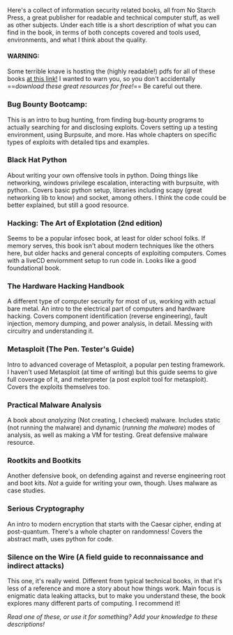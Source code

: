 
Here's a collect of information security related books, all from No Starch Press, a great publisher for readable and technical computer stuff, as well as other subjects. Under each title is a short description of what you can find in the book, in terms of both concepts covered and tools used, environments, and what I think about the quality. 

#### **WARNING:** 
Some terrible knave is hosting the (highly readable!) pdfs for all of these books [at this link!](https://drive.google.com/drive/folders/1b2XPoTK8wn6sHALhySSM3TTaFnTIExY4) I wanted to warn you, so you don't accidentally ==*download these great resources for free!*== Be careful out there.

### Bug Bounty Bootcamp:
This is an intro to bug hunting, from finding bug-bounty programs to actually searching for and disclosing exploits. Covers setting up a testing environment, using Burpsuite, and more. Has whole chapters on specific types of exploits with detailed tips and examples. 
### Black Hat Python
About writing your own offensive tools in python. Doing things like networking, windows privilege escalation, interacting with burpsuite, with python.. Covers basic python setup, libraries including scapy (great networking lib to know) and socket, among others. I think the code could be better explained, but still a good resource. 

### Hacking: The Art of Explotation (2nd edition)
Seems to be a popular infosec book, at least for older school folks. If memory serves, this book isn't about modern techniques like the others here, but older hacks and general concepts of exploiting computers. Comes with a liveCD enviornment setup to run code in. Looks like a good foundational book.

### The Hardware Hacking Handbook
A different type of computer security for most of us, working with actual bare metal. An intro to the electrical part of computers and hardware hacking. Covers component identification (reverse engineering), fault injection, memory dumping, and power analysis, in detail. Messing with circuitry and understanding it.

### Metasploit (The Pen. Tester's Guide)
Intro to advanced coverage of Metasploit, a popular pen testing framework. I haven't used Metasploit (at time of writing) but this guide seems to give full coverage of it, and meterpreter (a post exploit tool for metasploit). Covers the exploits themselves too.

### Practical Malware Analysis
A book about *analyzing* (Not creating, I checked) malware. Includes static (not running the malware) and dynamic (*running the malware*) modes of analysis, as well as making a VM for testing. Great defensive malware resource.

### Rootkits and Bootkits
Another defensive book, on defending against and reverse engineering root and boot kits. *Not* a guide for writing your own, though. Uses malware as case studies.

### Serious Cryptography
An intro to modern encryption that starts with the Caesar cipher, ending at post-quantum. There's a whole chapter on randomness! Covers the abstract math, uses python for code.

### Silence on the Wire (A field guide to reconnaissance and indirect attacks)
This one, it's really weird. Different from typical technical books, in that it's less of a reference and more a story about how things work. Main focus is enigmatic data leaking attacks, but to make you understand these, the book explores many different parts of computing. I recommend it!


*Read one of these, or use it for something? Add your knowledge to these descriptions!*
